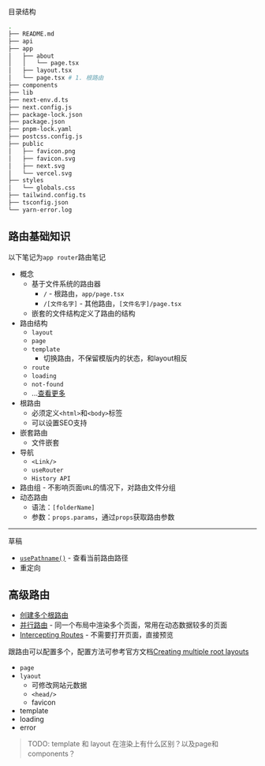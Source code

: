 
目录结构

```bash
.
├── README.md
├── api
├── app
│   ├── about
│   │   └── page.tsx
│   ├── layout.tsx 
│   └── page.tsx # 1. 根路由
├── components
├── lib
├── next-env.d.ts
├── next.config.js
├── package-lock.json
├── package.json
├── pnpm-lock.yaml
├── postcss.config.js
├── public
│   ├── favicon.png
│   ├── favicon.svg
│   ├── next.svg
│   └── vercel.svg
├── styles
│   └── globals.css
├── tailwind.config.ts
├── tsconfig.json
└── yarn-error.log
```

## 路由基础知识

以下笔记为`app router`路由笔记

- 概念
	- 基于文件系统的路由器
		- `/` - 根路由，`app/page.tsx`
		- `/[文件名字]` - 其他路由，`[文件名字]/page.tsx`
	- 嵌套的文件结构定义了路由的结构
- 路由结构
	- `layout`
	- `page`
	- `template`
		- 切换路由，不保留模版内的状态，和layout相反
	- `route`
	- `loading`
	- `not-found`
	- ...[查看更多](https://nextjs.org/docs/app/building-your-application/routing#file-conventions)
- 根路由
	- 必须定义`<html>`和`<body>`标签
	- 可以设置SEO支持
- 嵌套路由
	- 文件嵌套
- 导航
	- `<Link/>`
	- `useRouter`
	- `History API`
- 路由组 - 不影响页面`URL`的情况下，对路由文件分组
- 动态路由
	- 语法：`[folderName]`
	- 参数：`props.params`，通过`props`获取路由参数


--- 
草稿
- [`usePathname()`](https://nextjs.org/docs/app/api-reference/functions/use-pathname) - 查看当前路由路径
- 重定向
## 高级路由

- [创建多个根路由](https://nextjs.org/docs/app/building-your-application/routing/route-groups#creating-multiple-root-layouts)
- [并行路由](https://nextjs.org/docs/app/building-your-application/routing/parallel-routes) - 同一个布局中渲染多个页面，常用在动态数据较多的页面
- [Intercepting Routes](https://nextjs.org/docs/app/building-your-application/routing/intercepting-routes) - 不需要打开页面，直接预览

跟路由可以配置多个，配置方法可参考官方文档[Creating multiple root layouts](https://nextjs.org/docs/app/building-your-application/routing/route-groups#creating-multiple-root-layouts)

- `page`
- `lyaout`
	- 可修改网站元数据
	- `<head/>` 
	- favicon 
- template
- loading
- error
> TODO: template 和 layout 在渲染上有什么区别？以及page和components？


